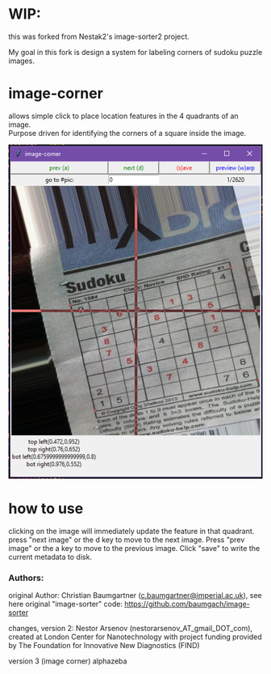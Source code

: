 # WIP:
this was forked from Nestak2's image-sorter2 project.

My goal in this fork is design a system for labeling corners of sudoku puzzle images.

# image-corner
allows simple click to place location features in the 4 quadrants of an image.  
Purpose driven for identifying the corners of a square inside the image.

<img width="700" alt="pic_github_readme" src="https://github.com/alphazeba/image-corner/blob/master/demoImage.png?raw=true">


# how to use
clicking on the image will immediately update the feature in that quadrant.  press "next image" or the d key to move to the next image.  Press "prev image" or the a key to move to the previous image.  Click "save" to write the current metadata to disk.

### Authors:
original Author: Christian Baumgartner (c.baumgartner@imperial.ac.uk),
see here original "image-sorter" code: https://github.com/baumgach/image-sorter

changes, version 2: Nestor Arsenov (nestorarsenov_AT_gmail_DOT_com), created at London Center for Nanotechnology with project funding provided by The Foundation for Innovative New Diagnostics (FIND)

version 3 (image corner) alphazeba
